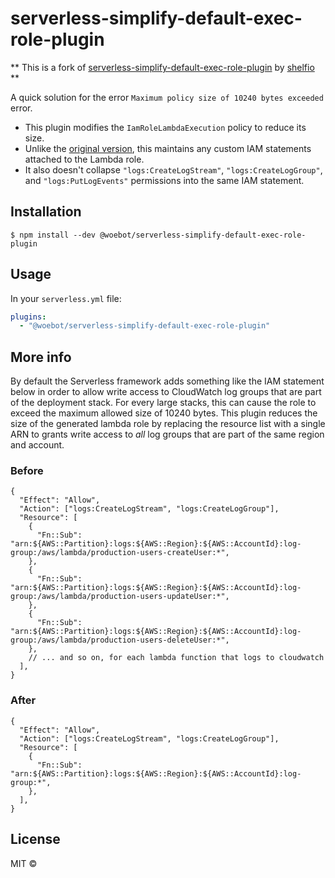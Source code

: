 # serverless-simplify-default-exec-role-plugin

** This is a fork of [serverless-simplify-default-exec-role-plugin](https://github.com/shelfio/serverless-simplify-default-exec-role-plugin) by [shelfio](https://github.com/shelfio) **

A quick solution for the error `Maximum policy size of 10240 bytes exceeded` error.

- This plugin modifies the `IamRoleLambdaExecution` policy to reduce its size.  
- Unlike the [original version](https://github.com/shelfio/serverless-simplify-default-exec-role-plugin), this maintains any custom IAM statements attached to the Lambda role. 
- It also doesn't collapse `"logs:CreateLogStream"`, `"logs:CreateLogGroup"`, and `"logs:PutLogEvents"` permissions into the same IAM statement.

## Installation

```
$ npm install --dev @woebot/serverless-simplify-default-exec-role-plugin
```

## Usage

In your `serverless.yml` file:

```yaml
plugins:
  - "@woebot/serverless-simplify-default-exec-role-plugin"
```

## More info

By default the Serverless framework adds something like the IAM statement below in order to allow write access to CloudWatch log groups that are part of the deployment stack. For every large stacks, this can cause the role to exceed the maximum allowed size of 10240 bytes. This plugin reduces the size of the generated lambda role by replacing the resource list with a single ARN to grants write access to _all_ log groups that are part of the same region and account.

### Before
```json5
{
  "Effect": "Allow",
  "Action": ["logs:CreateLogStream", "logs:CreateLogGroup"],
  "Resource": [
    {
      "Fn::Sub": "arn:${AWS::Partition}:logs:${AWS::Region}:${AWS::AccountId}:log-group:/aws/lambda/production-users-createUser:*",
    },
    {
      "Fn::Sub": "arn:${AWS::Partition}:logs:${AWS::Region}:${AWS::AccountId}:log-group:/aws/lambda/production-users-updateUser:*",
    },
    {
      "Fn::Sub": "arn:${AWS::Partition}:logs:${AWS::Region}:${AWS::AccountId}:log-group:/aws/lambda/production-users-deleteUser:*",
    },
    // ... and so on, for each lambda function that logs to cloudwatch
  ],
}
```

### After

```json5
{
  "Effect": "Allow",
  "Action": ["logs:CreateLogStream", "logs:CreateLogGroup"],
  "Resource": [
    {
      "Fn::Sub": "arn:${AWS::Partition}:logs:${AWS::Region}:${AWS::AccountId}:log-group:*",
    },
  ],
}
```

## License

MIT ©

